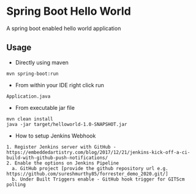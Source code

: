 # Spring Boot Hello World

A spring boot enabled hello world application

## Usage

- Directly using maven
```
mvn spring-boot:run
```

- From within your IDE right click run 
```
Application.java
```

- From executable jar file
```
mvn clean install
java -jar target/helloworld-1.0-SNAPSHOT.jar
```

- How to setup Jenkins Webhook
```
1. Register Jenkins server with GitHub - https://embeddedartistry.com/blog/2017/12/21/jenkins-kick-off-a-ci-build-with-github-push-notifications/
2. Enable the options on Jenkins Pipeline
  a. GitHub project [provide the github repository url e.g. https://github.com/sureshmurthy85/forrester_demo_2020.git/]
  b. Under Built Triggers enable - GitHub hook trigger for GITScm polling
````
